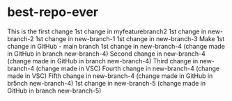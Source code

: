 # best-repo-ever
This is the first change
1st change in myfeaturebranch2
1st change in new-branch-2
1st change in new-branch-1
1st change in new-branch-3
Make 1st change in GitHub - main branch
1st change in new-branch-4 (change made in GitHub in branch new-branch-4)
Second change in new-branch-4 (change made in GitHub in branch new-branch-4)
Third change in new-branch-4 (change made in VSC)
Fourth change in new-branch-4 (change made in VSC)
Fifth change in new-branch-4 (change made in GitHub in br5nch new-branch-4)
1st change in new-branch-5 (change made in GitHub in branch new-branch-5)
